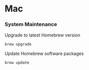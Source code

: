 # Mac

### System Maintenance

Upgrade to latest Homebrew version

```
brew upgrade
```

Update Homebrew software packages

```
brew update
```
